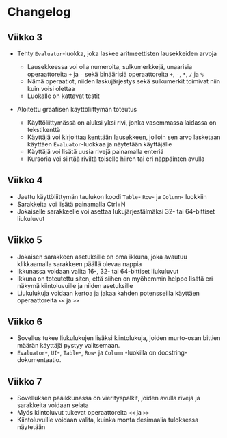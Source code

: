 # Changelog

## Viikko 3

* Tehty `Evaluator`-luokka, joka laskee aritmeettisten lausekkeiden arvoja
    * Lausekkeessa voi olla numeroita, sulkumerkkejä, unaarisia operaattoreita `+` ja `-` sekä binäärisiä operaattoreita `+`, `-`, `*`, `/` ja `%`
    * Nämä operaatiot, niiden laskujärjestys sekä sulkumerkit toimivat niin kuin voisi olettaa
    * Luokalle on kattavat testit

* Aloitettu graafisen käyttöliittymän toteutus
    * Käyttöliittymässä on aluksi yksi rivi, jonka vasemmassa laidassa on tekstikenttä
    * Käyttäjä voi kirjoittaa kenttään lausekkeen, jolloin sen arvo lasketaan käyttäen `Evaluator`-luokkaa ja näytetään käyttäjälle
    * Käyttäjä voi lisätä uusia rivejä painamalla enteriä
    * Kursoria voi siirtää riviltä toiselle hiiren tai eri näppäinten avulla

## Viikko 4

* Jaettu käyttöliittymän taulukon koodi `Table`- `Row`- ja `Column`- luokkiin
* Sarakkeita voi lisätä painamalla Ctrl+N
* Jokaiselle sarakkeelle voi asettaa lukujärjestälmäksi 32- tai 64-bittiset liukuluvut

## Viikko 5

* Jokaisen sarakkeen asetuksille on oma ikkuna, joka avautuu klikkaamalla sarakkeen päällä olevaa nappia
* Ikkunassa voidaan valita 16-, 32- tai 64-bittiset liukuluvut
* Ikkuna on toteutettu siten, että siihen on myöhemmin helppo lisätä eri näkymä kiintoluvuille ja niiden asetuksille
* Liukulukuja voidaan kertoa ja jakaa kahden potensseilla käyttäen operaattoreita `<<` ja `>>`

## Viikko 6

* Sovellus tukee liukulukujen lisäksi kiintolukuja, joiden murto-osan bittien määrän käyttäjä pystyy valitsemaan.
* `Evaluator`-, `UI`-, `Table`-, `Row`- ja `Column` -luokilla on docstring-dokumentaatio.

## Viikko 7
* Sovelluksen pääikkunassa on vierityspalkit, joiden avulla rivejä ja sarakkeita voidaan selata
* Myös kiintoluvut tukevat operaattoreita `<<` ja `>>`
* Kiintoluvuille voidaan valita, kuinka monta desimaalia tuloksessa näytetään
